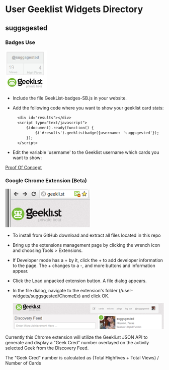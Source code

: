 # User Geeklist Widgets Directory

## suggsgested

### Badges Use

  <img src="https://github.com/Suggsgested/widgets/raw/master/user-widgets/suggsgested/badges-screenshot.png" />

- Include the file GeekList-badges-SB.js in your website.

- Add the following code where you want to show your geeklist card stats:

        <div id="results"></div>
		<script type="text/javascript">
			$(document).ready(function() {
				$('#results').geeklistbadge({username: 'suggsgested'});
			});
		</script>

- Edit the variable 'username' to the Geeklist username which cards you want to show:		
		
[Proof Of Concept](http://jsfiddle.net/suggsgested/2cQHf/)


### Google Chrome Extension (Beta)

  <img src="https://github.com/Suggsgested/widgets/raw/master/user-widgets/suggsgested/chromeEX-screenshot.png" />

- To install from GitHub download and extract all files located in this repo

- Bring up the extensions management page by clicking the wrench icon and choosing Tools > Extensions.

- If Developer mode has a + by it, click the + to add developer information to the page. The + changes to a -, and more buttons and information appear.

- Click the Load unpacked extension button. A file dialog appears.

- In the file dialog, navigate to the extension's folder (/user-widgets/suggsgested/ChomeEx) and click OK.


  <img src="https://github.com/Suggsgested/widgets/raw/master/user-widgets/suggsgested/chromeEX-screenshot-2.png" />


Currently this Chrome extension will utilize the Geekli.st JSON API to generate and display a "Geek Cred" number overlayed on the activily selected Geek from the Discovery Feed.

The "Geek Cred" number is calculated as (Total Highfives + Total Views) / Number of Cards